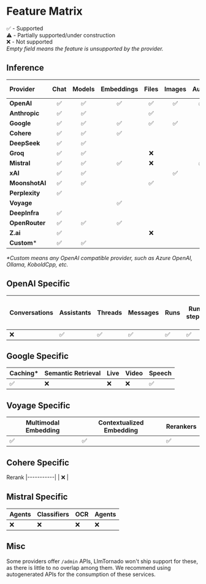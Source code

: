 # Feature Matrix

✅ - Supported  
⚠️ - Partially supported/under construction  
❌ - Not supported  
_Empty field means the feature is unsupported by the provider._

## Inference

| Provider | Chat | Models | Embeddings | Files | Images | Audio | Uploads | Moderation | Responses | Videos | Tokenize | FIM | Fine-tuning | Batch |
|:---|:---:|:---:|:---:|:---:|:---:|:---:|:---:|:---:|:---:|:---:|:---:|:---:|:---:|:---:|
| **OpenAI** | ✅ | ✅ | ✅ | ✅ | ✅ | ✅ | ✅ | ✅ | ✅ | ❌ | | | ✅ | ❌ |
| **Anthropic** | ✅ | ✅ | | ✅ | | | | | | | ❌ | | | ❌ |
| **Google** | ✅ | ✅ | ✅ | ✅ | ✅ | | | | | | | | ❌ | ❌ |
| **Cohere** | ✅ | ✅ | ✅ | | | | | | | | ❌ | | | |
| **DeepSeek** | ✅ | ✅ | | | | | | | | | | ❌ | | |
| **Groq** | ✅ | ✅ | | ❌ | | | | | | | | | | ❌ |
| **Mistral** | ✅ | ✅ | ✅ | ❌ | | ✅ | | | | | | ❌ | ❌ | ❌ |
| **xAI** | ✅ | ✅ | | | ✅ | | | | ❌ | | | | | |
| **MoonshotAI**| ✅ | ✅ | | ✅ | | | | | | | ❌ | | | |
| **Perplexity**| ✅ | | | | | | | | | | | | | |
| **Voyage** | | | ✅ | | | | | | | | | | | |
| **DeepInfra** | ✅ | | | | | | | | | | | | | |
| **OpenRouter**| ✅ | ✅ | ✅ | | | | | | | | | | | |
| **Z.ai** | ✅ | | | ❌ | | | | | | ❌ | | | | |
| **Custom*** | ✅ | ✅ | | | | | | | | | | | | |

_*Custom means any OpenAI compatible provider, such as Azure OpenAI, Ollama, KoboldCpp, etc._  

## OpenAI Specific

Conversations | Assistants | Threads | Messages | Runs | Run steps | Vector stores | Vector store files | Vector store file batches | Realtime | Evals | Graders |
|----------- |-----------|------------|---------|----------|------| ---------------|-------------------|-------------------------|-----------|-----------|-----------|
| ❌ | ✅ | ✅️ | ✅️ | ✅️ | ✅️ | ✅ | ✅ | ✅  | ❌ | ❌ | ❌ |

## Google Specific

 Caching* | Semantic Retrieval | Live | Video | Speech
|-----------|------------ | ------------ | ------------ | ------------ |
| ✅ | ❌ | ❌ | ❌ | ✅ |

## Voyage Specific

 Multimodal Embedding | Contextualized Embedding | Rerankers
|-----------|------------ | ------------ |
| ✅ | ✅ | ✅ |

## Cohere Specific

 Rerank 
|-----------|
| ❌ |

## Mistral Specific

Agents | Classifiers | OCR | Agents |
| ------------ | ------------ | ------------ | ------------ |
| ❌ |  ❌ | ❌ | ❌ |

## Misc

Some providers offer `/admin` APIs, LlmTornado won't ship support for these, as there is little to no overlap among them. We recommend using autogenerated APIs for the consumption of these services.
